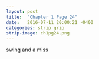 ```yaml
---
layout: post
title:  "Chapter 1 Page 24"
date:   2016-07-11 20:00:21 -0400
categories: strip grip
strip-image: ch1pg24.png
---
```

 swing and a miss 
